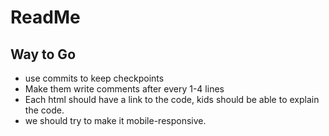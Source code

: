 # ReadMe

## Way to Go

- use commits to keep checkpoints
- Make them write comments after every 1-4 lines
- Each html should have a link to the code, kids should be able to explain the code. 
- we should try to make it mobile-responsive. 


